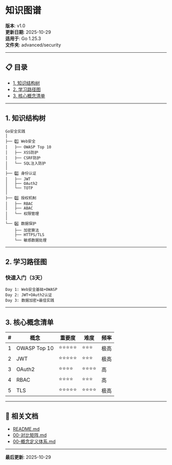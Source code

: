 ﻿# 知识图谱

**版本**: v1.0  
**更新日期**: 2025-10-29  
**适用于**: Go 1.25.3  
**文件夹**: advanced/security

---

## 📋 目录

- [1. 知识结构树](#1-知识结构树)
- [2. 学习路径图](#2-学习路径图)
- [3. 核心概念清单](#3-核心概念清单)

---

## 1. 知识结构树

```text
Go安全实践
│
├── 1️⃣ Web安全
│   ├── OWASP Top 10
│   ├── XSS防护
│   ├── CSRF防护
│   └── SQL注入防护
│
├── 2️⃣ 身份认证
│   ├── JWT
│   ├── OAuth2
│   └── TOTP
│
├── 3️⃣ 授权机制
│   ├── RBAC
│   ├── ABAC
│   └── 权限管理
│
└── 4️⃣ 数据保护
    ├── 加密算法
    ├── HTTPS/TLS
    └── 敏感数据处理
```

---

## 2. 学习路径图

### 快速入门（3天）

```text
Day 1: Web安全基础+OWASP
Day 2: JWT+OAuth2认证
Day 3: 数据加密+最佳实践
```

---

## 3. 核心概念清单

| # | 概念 | 重要度 | 难度 | 频率 |
|---|------|--------|------|------|
| 1 | OWASP Top 10 | ⭐⭐⭐⭐⭐ | ⭐⭐⭐ | 极高 |
| 2 | JWT | ⭐⭐⭐⭐⭐ | ⭐⭐⭐ | 极高 |
| 3 | OAuth2 | ⭐⭐⭐⭐ | ⭐⭐⭐⭐ | 高 |
| 4 | RBAC | ⭐⭐⭐⭐ | ⭐⭐⭐ | 高 |
| 5 | TLS | ⭐⭐⭐⭐⭐ | ⭐⭐⭐⭐ | 极高 |

---

## 🔗 相关文档

- [README.md](./README.md)
- [00-对比矩阵.md](./00-对比矩阵.md)
- [00-概念定义体系.md](./00-概念定义体系.md)

---

**最后更新**: 2025-10-29

